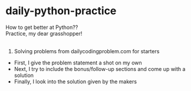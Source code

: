 # daily-python-practice
How to get better at Python??<br>
Practice, my dear grasshopper!<br>
<br>
1. Solving problems from dailycodingproblem.com for starters<br>
* First, I give the problem statement a shot on my own
* Next, I try to include the bonus/follow-up sections and come up with a solution
* Finally, I look into the solution given by the makers

